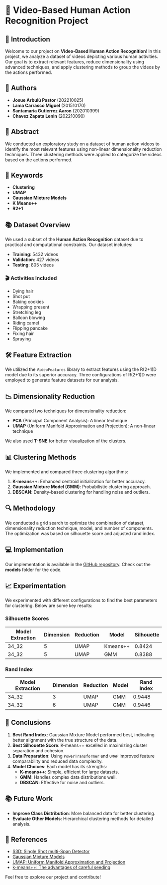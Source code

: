 # 🎥 Video-Based Human Action Recognition Project

## 🚀 Introduction
Welcome to our project on **Video-Based Human Action Recognition**! In this project, we analyze a dataset of videos depicting various human activities. Our goal is to extract relevant features, reduce dimensionality using advanced techniques, and apply clustering methods to group the videos by the actions performed.

## 👥 Authors
- **Josue Arbulú Pastor** (202210025)
- **Lama Carrasco Miguel** (201510170)
- **Santamaria Gutierrez Aaron** (202010399)
- **Chavez Zapata Lenin** (202210090)

## 📄 Abstract
We conducted an exploratory study on a dataset of human action videos to identify the most relevant features using non-linear dimensionality reduction techniques. Three clustering methods were applied to categorize the videos based on the actions performed.

## 🔑 Keywords
- **Clustering**
- **UMAP**
- **Gaussian Mixture Models**
- **K Means++**
- **R2+1**

## 📚 Dataset Overview
We used a subset of the **Human Action Recognition** dataset due to practical and computational constraints. Our dataset includes:
- **Training**: 5432 videos
- **Validation**: 427 videos
- **Testing**: 805 videos

### 🎬 Activities Included
- Dying hair
- Shot put
- Baking cookies
- Wrapping present
- Stretching leg
- Balloon blowing
- Riding camel
- Flipping pancake
- Fixing hair
- Spraying

## 🛠️ Feature Extraction
We utilized the `VideoFeatures` library to extract features using the R(2+1)D model due to its superior accuracy. Three configurations of R(2+1)D were employed to generate feature datasets for our analysis.

## 📉 Dimensionality Reduction
We compared two techniques for dimensionality reduction:
- **PCA** (Principal Component Analysis): A linear technique
- **UMAP** (Uniform Manifold Approximation and Projection): A non-linear technique

We also used **T-SNE** for better visualization of the clusters.

## 📊 Clustering Methods
We implemented and compared three clustering algorithms:
1. **K-means++**: Enhanced centroid initialization for better accuracy.
2. **Gaussian Mixture Model (GMM)**: Probabilistic clustering approach.
3. **DBSCAN**: Density-based clustering for handling noise and outliers.

## 🔍 Methodology
We conducted a grid search to optimize the combination of dataset, dimensionality reduction technique, model, and number of components. The optimization was based on silhouette score and adjusted rand index.

## 💻 Implementation
Our implementation is available in the [GitHub repository](https://github.com/Hyp3Boy/Clustering_project/tree/main). Check out the **models** folder for the code.

## 📈 Experimentation
We experimented with different configurations to find the best parameters for clustering. Below are some key results:

### Silhouette Scores
| Model Extraction | Dimension | Reduction | Model   | Silhouette |
|------------------|-----------|-----------|---------|------------|
| 34_32            | 5         | UMAP      | Kmeans++| 0.8424     |
| 34_32            | 5         | UMAP      | GMM     | 0.8388     |

### Rand Index
| Model Extraction | Dimension | Reduction | Model   | Rand Index |
|------------------|-----------|-----------|---------|------------|
| 34_32            | 3         | UMAP      | GMM     | 0.9448     |
| 34_32            | 6         | UMAP      | GMM     | 0.9446     |

## 📝 Conclusions
1. **Best Rand Index**: Gaussian Mixture Model performed best, indicating better alignment with the true structure of the data.
2. **Best Silhouette Score**: K-means++ excelled in maximizing cluster separation and cohesion.
3. **Data Preparation**: Using `PowerTransformer` and `UMAP` improved feature comparability and reduced data complexity.
4. **Model Choices**: Each model has its strengths:
    - **K-means++**: Simple, efficient for large datasets.
    - **GMM**: Handles complex data distributions well.
    - **DBSCAN**: Effective for noise and outliers.

## 📚 Future Work
- **Improve Class Distribution**: More balanced data for better clustering.
- **Evaluate Other Models**: Hierarchical clustering methods for detailed analysis.

## 📜 References
- [S3D: Single Shot multi-Span Detector](https://arxiv.org/abs/1711.11248)
- [Gaussian Mixture Models](https://arxiv.org/abs/2008.03679)
- [UMAP: Uniform Manifold Approximation and Projection](https://arxiv.org/abs/1802.03426)
- [k-means++: The advantages of careful seeding](https://theory.stanford.edu/~sergei/papers/kMeansPP-soda.pdf)

Feel free to explore our project and contribute!
